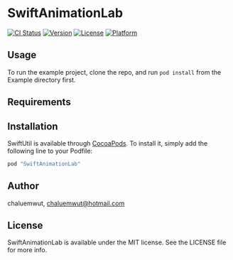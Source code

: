 # SwiftAnimationLab

[![CI Status](http://img.shields.io/travis/chaluemwut/SwiftAnimationLab.svg?style=flat)](https://travis-ci.org/chaluemwut/SwiftAnimationLab)
[![Version](https://img.shields.io/cocoapods/v/SwiftAnimationLab.svg?style=flat)](http://cocoapods.org/pods/SwiftAnimationLab)
[![License](https://img.shields.io/cocoapods/l/SwiftAnimationLab.svg?style=flat)](http://cocoapods.org/pods/SwiftAnimationLab)
[![Platform](https://img.shields.io/cocoapods/p/SwiftAnimationLab.svg?style=flat)](http://cocoapods.org/pods/SwiftAnimationLab)

## Usage

To run the example project, clone the repo, and run `pod install` from the Example directory first.

## Requirements

## Installation

SwiftUtil is available through [CocoaPods](http://cocoapods.org). To install
it, simply add the following line to your Podfile:

```ruby
pod "SwiftAnimationLab"
```

## Author

chaluemwut, chaluemwut@hotmail.com

## License

SwiftAnimationLab is available under the MIT license. See the LICENSE file for more info.
